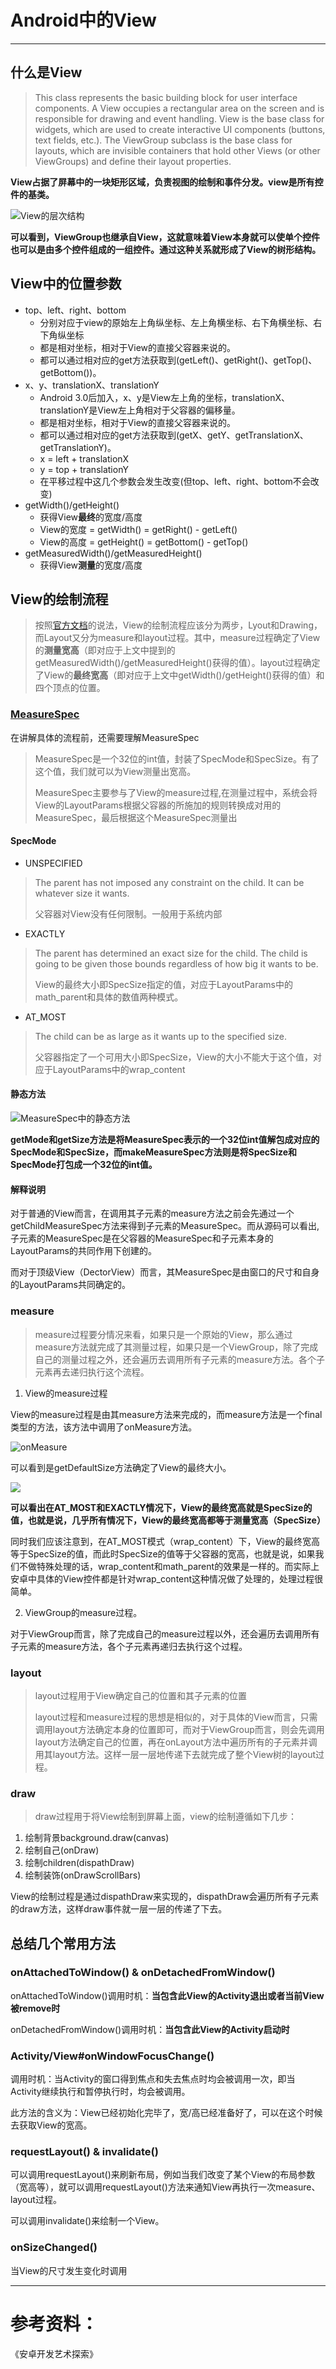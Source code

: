 # Android中的View

***

## 什么是View

> This class represents the basic building block for user interface components. A View occupies a rectangular area on the screen and is responsible for drawing and event handling. View is the base class for widgets, which are used to create interactive UI components (buttons, text fields, etc.). The ViewGroup subclass is the base class for layouts, which are invisible containers that hold other Views (or other ViewGroups) and define their layout properties.

**View占据了屏幕中的一块矩形区域，负责视图的绘制和事件分发。view是所有控件的基类。**

![View的层次结构](https://raw.githubusercontent.com/WecanStudio/Android/master/%E5%9B%BE%E7%89%87/view.png)

**可以看到，ViewGroup也继承自View，这就意味着View本身就可以使单个控件也可以是由多个控件组成的一组控件。通过这种关系就形成了View的树形结构。**

## View中的位置参数
- top、left、right、bottom
	- 分别对应于view的原始左上角纵坐标、左上角横坐标、右下角横坐标、右下角纵坐标
	- 都是相对坐标，相对于View的直接父容器来说的。
	- 都可以通过相对应的get方法获取到(getLeft()、getRight()、getTop()、getBottom())。
- x、y、translationX、translationY
	- Android 3.0后加入，x、y是View左上角的坐标，translationX、translationY是View左上角相对于父容器的偏移量。
	- 都是相对坐标，相对于View的直接父容器来说的。
	- 都可以通过相对应的get方法获取到(getX、getY、getTranslationX、getTranslationY)。
	- x = left + translationX
	- y = top + translationY
	- 在平移过程中这几个参数会发生改变(但top、left、right、bottom不会改变)
- getWidth()/getHeight()
	- 获得View**最终**的宽度/高度
	- View的宽度 = getWidth() = getRight() - getLeft()
	- View的高度 = getHeight() = getBottom() - getTop()
- getMeasuredWidth()/getMeasuredHeight()
	- 获得View**测量**的宽度/高度

## View的绘制流程

> 按照[官方文档](https://developer.android.com/reference/android/view/View.html)的说法，View的绘制流程应该分为两步，Lyout和Drawing，而Layout又分为measure和layout过程。其中，measure过程确定了View的**测量宽高**（即对应于上文中提到的getMeasuredWidth()/getMeasuredHeight()获得的值）。layout过程确定了View的**最终宽高**（即对应于上文中getWidth()/getHeight()获得的值）和四个顶点的位置。

### [MeasureSpec](https://android.googlesource.com/platform/frameworks/base/+/refs/heads/master/core/java/android/view/View.java)

在讲解具体的流程前，还需要理解MeasureSpec

> MeasureSpec是一个32位的int值，封装了SpecMode和SpecSize。有了这个值，我们就可以为View测量出宽高。
> 
> MeasureSpec主要参与了View的measure过程,在测量过程中，系统会将View的LayoutParams根据父容器的所施加的规则转换成对用的MeasureSpec，最后根据这个MeasureSpec测量出


#### SpecMode

- UNSPECIFIED
> The parent has not imposed any constraint on the child. It can be whatever size it wants.
> 
> 父容器对View没有任何限制。一般用于系统内部

- EXACTLY
> The parent has determined an exact size for the child. The child is going to be given those bounds regardless of how big it wants to be.
>
> View的最终大小即SpecSize指定的值，对应于LayoutParams中的math_parent和具体的数值两种模式。

- AT_MOST
> The child can be as large as it wants up to the specified size.
>
> 父容器指定了一个可用大小即SpecSize，View的大小不能大于这个值，对应于LayoutParams中的wrap_content

#### 静态方法
![MeasureSpec中的静态方法](https://raw.githubusercontent.com/WecanStudio/Android/master/%E5%9B%BE%E7%89%87/MeasureSpec%E7%9A%84%E9%9D%99%E6%80%81%E6%96%B9%E6%B3%95.png)

**getMode和getSize方法是将MeasureSpec表示的一个32位int值解包成对应的SpecMode和SpecSize，而makeMeasureSpec方法则是将SpecSize和SpecMode打包成一个32位的int值。**

#### 解释说明

对于普通的View而言，在调用其子元素的measure方法之前会先通过一个getChildMeasureSpec方法来得到子元素的MeasureSpec。而从源码可以看出,子元素的MeasureSpec是在父容器的MeasureSpec和子元素本身的LayoutParams的共同作用下创建的。

而对于顶级View（DectorView）而言，其MeasureSpec是由窗口的尺寸和自身的LayoutParams共同确定的。

### measure

> measure过程要分情况来看，如果只是一个原始的View，那么通过measure方法就完成了其测量过程，如果只是一个ViewGroup，除了完成自己的测量过程之外，还会遍历去调用所有子元素的measure方法。各个子元素再去递归执行这个流程。

1. View的measure过程
	
View的measure过程是由其measure方法来完成的，而measure方法是一个final类型的方法，该方法中调用了onMeasure方法。
	
![onMeasure](https://raw.githubusercontent.com/WecanStudio/Android/master/%E5%9B%BE%E7%89%87/onMeasure.png)

可以看到是getDefaultSize方法确定了View的最终大小。
	
![](https://raw.githubusercontent.com/WecanStudio/Android/master/%E5%9B%BE%E7%89%87/defaultSize.png)

**可以看出在AT_MOST和EXACTLY情况下，View的最终宽高就是SpecSize的值，也就是说，几乎所有情况下，View的最终宽高都等于测量宽高（SpecSize）**
	
同时我们应该注意到，在AT\_MOST模式（wrap_content）下，View的最终宽高等于SpecSize的值，而此时SpecSize的值等于父容器的宽高，也就是说，如果我们不做特殊处理的话，wrap\_content和math\_parent的效果是一样的。而实际上安卓中具体的View控件都是针对wrap\_content这种情况做了处理的，处理过程很简单。
	
2. ViewGroup的measure过程。

对于ViewGroup而言，除了完成自己的measure过程以外，还会遍历去调用所有子元素的measure方法，各个子元素再递归去执行这个过程。

### layout

> layout过程用于View确定自己的位置和其子元素的位置
> 
> layout过程和measure过程的思想是相似的，对于具体的View而言，只需调用layout方法确定本身的位置即可，而对于ViewGroup而言，则会先调用layout方法确定自己的位置，再在onLayout方法中遍历所有的子元素并调用其layout方法。这样一层一层地传递下去就完成了整个View树的layout过程。
> 


### draw

> draw过程用于将View绘制到屏幕上面，view的绘制遵循如下几步：

1. 绘制背景background.draw(canvas)
2. 绘制自己(onDraw)
3. 绘制children(dispathDraw)
4. 绘制装饰(onDrawScrollBars)

View的绘制过程是通过dispathDraw来实现的，dispathDraw会遍历所有子元素的draw方法，这样draw事件就一层一层的传递了下去。


## 总结几个常用方法

### onAttachedToWindow() & onDetachedFromWindow()

onAttachedToWindow()调用时机：**当包含此View的Activity退出或者当前View被remove时**

onDetachedFromWindow()调用时机：**当包含此View的Activity启动时**

### Activity/View#onWindowFocusChange()

调用时机：当Activity的窗口得到焦点和失去焦点时均会被调用一次，即当Activity继续执行和暂停执行时，均会被调用。

此方法的含义为：View已经初始化完毕了，宽/高已经准备好了，可以在这个时候去获取View的宽高。

### requestLayout() & invalidate()

可以调用requestLayout()来刷新布局，例如当我们改变了某个View的布局参数（宽高等），就可以调用requestLayout()方法来通知View再执行一次measure、layout过程。

可以调用invalidate()来绘制一个View。

### onSizeChanged()

当View的尺寸发生变化时调用

***
# 参考资料：

《安卓开发艺术探索》